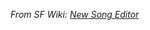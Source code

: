 _From SF Wiki: [New Song Editor](http://lmms.sourceforge.net/wiki/index.php/Developer_Discussion_-_New_Song_Editor)_